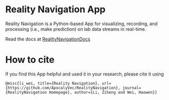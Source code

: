 # Reality Navigation App
Reality Navigation is a Python-based App for visualizing, recording, and processing (i.e., make prediction) on lab data streams in real-time.

Read the docs at [RealityNavigationDocs](https://realitynavigationdocs.readthedocs.io/en/latest/)


# How to cite
If you find this App helpful and used it in your research, please cite it using

`@misc{li_wei, title={Reality Navigation}, url={https://github.com/ApocalyVec/RealityNavigation}, journal={RealityNavigation Homepage}, author={Li, Ziheng and Wei, Haowen}}`
